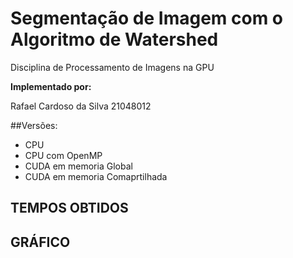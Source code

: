 # Segmentação de Imagem com o Algoritmo de Watershed

Disciplina de Processamento de Imagens na GPU

**Implementado por:**

Rafael Cardoso da Silva 21048012


##Versões:
- CPU
- CPU com OpenMP
- CUDA em memoria Global
- CUDA em memoria Comaprtilhada


## TEMPOS OBTIDOS


## GRÁFICO
